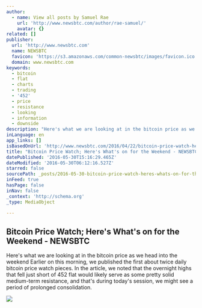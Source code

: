 ```yaml
---
author:
  - name: View all posts by Samuel Rae
    url: 'http://www.newsbtc.com/author/rae-samuel/'
    avatar: {}
related: []
publisher:
  url: 'http://www.newsbtc.com'
  name: NEWSBTC
  favicon: 'https://s3.amazonaws.com/common-newsbtc/images/favicon.ico'
  domain: www.newsbtc.com
keywords:
  - bitcoin
  - flat
  - charts
  - trading
  - '452'
  - price
  - resistance
  - looking
  - information
  - downside
description: "Here's what we are looking at in the bitcoin price as we head into the weekend Earlier on this morning, we published the first about twice daily bitcoin price watch pieces. In the article, we noted that the overnight highs that fell just short of 452 flat would likely serve as some pretty solid medium-term resistance, and that's during today's session, we might see a period of prolonged consolidation."
inLanguage: en
app_links: []
isBasedOnUrl: 'http://www.newsbtc.com/2016/04/22/bitcoin-price-watch-heres-whats-weekend-2-2/'
title: "Bitcoin Price Watch; Here's What's on for the Weekend - NEWSBTC"
datePublished: '2016-05-30T15:16:29.465Z'
dateModified: '2016-05-30T06:12:16.527Z'
starred: false
sourcePath: _posts/2016-05-30-bitcoin-price-watch-heres-whats-on-for-the-weekend-news.md
inFeed: true
hasPage: false
inNav: false
_context: 'http://schema.org'
_type: MediaObject

---
```

<article style=""><h1>Bitcoin Price Watch; Here's What's on for the Weekend - NEWSBTC</h1><p>Here's what we are looking at in the bitcoin price as we head into the weekend Earlier on this morning, we published the first about twice daily bitcoin price watch pieces. In the article, we noted that the overnight highs that fell just short of 452 flat would likely serve as some pretty solid medium-term resistance, and that's during today's session, we might see a period of prolonged consolidation.</p><img src="http://s3.amazonaws.com/main-newsbtc-images/2016/04/22152740/Screen-Shot-2016-04-22-at-16.27.23.png" /></article>